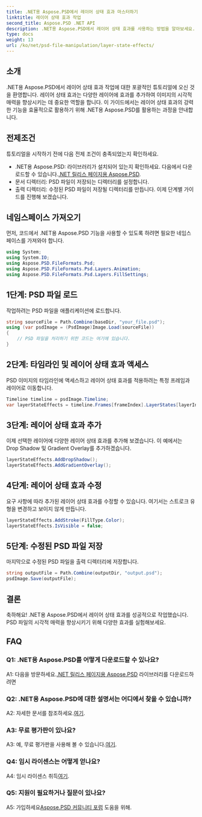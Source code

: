 ```yaml
---
title: .NET용 Aspose.PSD에서 레이어 상태 효과 마스터하기
linktitle: 레이어 상태 효과 작업
second_title: Aspose.PSD .NET API
description: .NET용 Aspose.PSD에서 레이어 상태 효과를 사용하는 방법을 알아보세요. Drop Shadow, Gradient Overlay 등을 사용하여 PSD 파일을 향상하세요. 쉬운 튜토리얼 가이드.
type: docs
weight: 13
url: /ko/net/psd-file-manipulation/layer-state-effects/
---
```

## 소개
.NET용 Aspose.PSD에서 레이어 상태 효과 작업에 대한 포괄적인 튜토리얼에 오신 것을 환영합니다. 레이어 상태 효과는 다양한 레이어에 효과를 추가하여 이미지의 시각적 매력을 향상시키는 데 중요한 역할을 합니다. 이 가이드에서는 레이어 상태 효과의 강력한 기능을 효율적으로 활용하기 위해 .NET용 Aspose.PSD를 활용하는 과정을 안내합니다.
## 전제조건
튜토리얼을 시작하기 전에 다음 전제 조건이 충족되었는지 확인하세요.
-  .NET용 Aspose.PSD: 라이브러리가 설치되어 있는지 확인하세요. 다음에서 다운로드할 수 있습니다.[.NET 릴리스 페이지용 Aspose.PSD](https://releases.aspose.com/psd/net/).
- 문서 디렉터리: PSD 파일이 저장되는 디렉터리를 설정합니다.
- 출력 디렉터리: 수정된 PSD 파일이 저장될 디렉터리를 만듭니다.
이제 단계별 가이드를 진행해 보겠습니다.
## 네임스페이스 가져오기
먼저, 코드에서 .NET용 Aspose.PSD 기능을 사용할 수 있도록 하려면 필요한 네임스페이스를 가져와야 합니다.
```csharp
using System;
using System.IO;
using Aspose.PSD.FileFormats.Psd;
using Aspose.PSD.FileFormats.Psd.Layers.Animation;
using Aspose.PSD.FileFormats.Psd.Layers.FillSettings;
```
## 1단계: PSD 파일 로드
작업하려는 PSD 파일을 애플리케이션에 로드합니다.
```csharp
string sourceFile = Path.Combine(baseDir, "your_file.psd");
using (var psdImage = (PsdImage)Image.Load(sourceFile))
{
    // PSD 파일을 처리하기 위한 코드는 여기에 있습니다.
}
```
## 2단계: 타임라인 및 레이어 상태 효과 액세스
PSD 이미지의 타임라인에 액세스하고 레이어 상태 효과를 적용하려는 특정 프레임과 레이어로 이동합니다.
```csharp
Timeline timeline = psdImage.Timeline;
var layerStateEffects = timeline.Frames[frameIndex].LayerStates[layerIndex].StateEffects;
```
## 3단계: 레이어 상태 효과 추가
이제 선택한 레이어에 다양한 레이어 상태 효과를 추가해 보겠습니다. 이 예에서는 Drop Shadow 및 Gradient Overlay를 추가하겠습니다.
```csharp
layerStateEffects.AddDropShadow();
layerStateEffects.AddGradientOverlay();
```
## 4단계: 레이어 상태 효과 수정
요구 사항에 따라 추가된 레이어 상태 효과를 수정할 수 있습니다. 여기서는 스트로크 유형을 변경하고 보이지 않게 만듭니다.
```csharp
layerStateEffects.AddStroke(FillType.Color);
layerStateEffects.IsVisible = false;
```
## 5단계: 수정된 PSD 파일 저장
마지막으로 수정된 PSD 파일을 출력 디렉터리에 저장합니다.
```csharp
string outputFile = Path.Combine(outputDir, "output.psd");
psdImage.Save(outputFile);
```
## 결론

축하해요! .NET용 Aspose.PSD에서 레이어 상태 효과를 성공적으로 작업했습니다. PSD 파일의 시각적 매력을 향상시키기 위해 다양한 효과를 실험해보세요.

## FAQ

### Q1: .NET용 Aspose.PSD를 어떻게 다운로드할 수 있나요?

 A1: 다음을 방문하세요.[.NET 릴리스 페이지용 Aspose.PSD](https://releases.aspose.com/psd/net/) 라이브러리를 다운로드하려면

### Q2: .NET용 Aspose.PSD에 대한 설명서는 어디에서 찾을 수 있습니까?

 A2: 자세한 문서를 참조하세요.[여기](https://reference.aspose.com/psd/net/).

### A3: 무료 평가판이 있나요?

 A3: 예, 무료 평가판을 사용해 볼 수 있습니다.[여기](https://releases.aspose.com/).

### Q4: 임시 라이센스는 어떻게 얻나요?

 A4: 임시 라이센스 취득[여기](https://purchase.aspose.com/temporary-license/).

### Q5: 지원이 필요하거나 질문이 있나요?

 A5: 가입하세요[Aspose.PSD 커뮤니티 포럼](https://forum.aspose.com/c/psd/34) 도움을 위해.